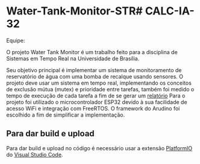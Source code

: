 # Water-Tank-Monitor-STR# CALC-IA-32

Equipe:

O projeto Water Tank Monitor é um trabalho feito para a disciplina de Sistemas em Tempo Real na Universidade de Brasília. 

Seu objetivo principal é implementar um sistema de monitoramento de reservatório de água com uma bomba de recalque usando sensores. O projeto deve usar um sistema em tempo real, implementando os conceitos de exclusão mútua (mutex) e prioridade entre tarefas, também foi medido o tempo de execução de cada tarefa a fim de se gerar um [relatório](./docs/lab_2.pdf)
Para o projeto foi utilizado o microcontrolador ESP32 devido à sua facilidade de acesso WiFi e integração com FreeRTOS. O framework do Arudino foi escolhido a fim de simplificar a implementação.

## Para dar build e upload

Para dar build e upload no código é necessário usar a extensão [PlatformIO](https://platformio.org/) do [Visual Studio Code](https://code.visualstudio.com/).




